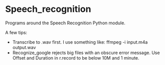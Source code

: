 # Speech_recognition
Programs around the Speech Recognition Python module.

A few tips:
- Transcribe to .wav first. I use something like: ffmpeg -i input.m4a output.wav
- Recognize_google rejects big files with an obscure error message.  Use Offset and Duration in r.record to be below 10M and 1 minute.
